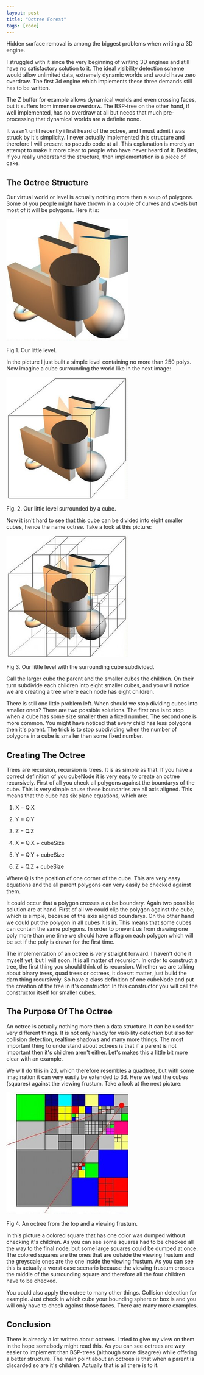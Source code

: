 ```yaml
---
layout: post
title: "Octree Forest"
tags: [code]
---
```


Hidden surface removal is among the biggest problems when writing a 3D engine.

I struggled with it since the very beginning of writing 3D engines and still have no satisfactory solution to it. The ideal visibility detection scheme would allow unlimited data, extremely dynamic worlds and would have zero overdraw. The first 3d engine which implements these three demands still has to be written. 

The Z buffer for example allows dynamical worlds and even crossing faces, but it suffers from immense overdraw. The BSP-tree on the other hand, if well implemented, has no overdraw at all but needs that much pre-processing that dynamical worlds are a definite nono. 

It wasn't until recently i first heard of the octree, and I must admit i was struck by it's simplicity. I never actually implemented this structure and therefore I will present no pseudo code at all. This explanation is merely an attempt to make it more clear to people who have never heard of it. Besides, if you really understand the structure, then implementation is a piece of cake.


## The Octree Structure 


Our virtual world or level is actually nothing more then a soup of polygons. Some of you people might have thrown in a couple of curves and voxels but most of it will be polygons. Here it is:

<img class="outline" src="/images/1999-4-13-octree-forest/figure-1.jpg" alt="Some basic geometry..." width="320" height="320"/>

Fig 1. Our little level.


In the picture I just built a simple level containing no more than 250 polys. Now imagine a cube surrounding the world like in the next image:

<img class="outline" src="/images/1999-4-13-octree-forest/figure-2.jpg" alt="Fit inside a cube." width="320" height="320"/>

Fig. 2. Our little level surrounded by a cube.


Now it isn't hard to see that this cube can be divided into eight smaller cubes, hence the name octree. Take a look at this picture:

<img class="outline" src="/images/1999-4-13-octree-forest/figure-3.jpg" alt="Subdividing the cube..." width="320" height="320"/>

Fig 3. Our little level with the surrounding cube subdivided.


Call the larger cube the parent and the smaller cubes the children. On their turn subdivide each children into eight smaller cubes, and you will notice we are creating a tree where each node has eight children. 

There is still one little problem left. When should we stop dividing cubes into smaller ones? There are two possible solutions. The first one is to stop when a cube has some size smaller then a fixed number. The second one is more common. You might have noticed that every child has less polygons then it's parent. The trick is to stop subdividing when the number of polygons in a cube is smaller then some fixed number.


## Creating The Octree 


Trees are recursion, recursion is trees. It is as simple as that. If you have a correct definition of you cubeNode it is very easy to create an octree recursively. First of all you check all polygons against the boundarys of the cube. This is very simple cause these boundaries are all axis aligned. This means that the cube has six plane equations, which are:

1. X = Q.X
2. Y = Q.Y
3. Z = Q.Z

4. X = Q.X + cubeSize
5. Y = Q.Y + cubeSize
6. Z = Q.Z + cubeSize

Where Q is the position of one corner of the cube. This are very easy equations and the all parent polygons can very easily be checked against them.

It could occur that a polygon crosses a cube boundary. Again two possible solution are at hand. First of all we could clip the polygon against the cube, which is simple, because of the axis aligned boundarys. On the other hand we could put the polygon in all cubes it is in. This means that some cubes can contain the same polygons. In order to prevent us from drawing one poly more than one time we should have a flag on each polygon which will be set if the poly is drawn for the first time.

The implementation of an octree is very straight forward. I haven't done it myself yet, but I will soon. It is all matter of recursion. In order to construct a tree, the first thing you should think of is recursion. Whether we are talking about binary trees, quad trees or octrees, it doesnt matter, just build the darn thing recursively. So have a class definition of one cubeNode and put the creation of the tree in it's constructor. In this constructor you will call the constructor itself for smaller cubes.

## The Purpose Of The Octree 


An octree is actually nothing more then a data structure. It can be used for very different things. It is not only handy for visibility detection but also for collision detection, realtime shadows and many more things. The most important thing to understand about octrees is that if a parent is not important then it's children aren't either. Let's makes this a little bit more clear with an example.

We will do this in 2d, which therefore resembles a quadtree, but with some imagination it can very easily be extended to 3d. Here we test the cubes (squares) against the viewing frustum. Take a look at the next picture: 

<img class="outline" src="/images/1999-4-13-octree-forest/figure-4.jpg" alt="Top-down octree with viewing frustum" width="320" height="320"/>

Fig 4. An octree from the top and a viewing frustum.

In this picture a colored square that has one color was dumped without checking it's children. As you can see some squares had to be checked all the way to the final node, but some large squares could be dumped at once. The colored squares are the ones that are outside the viewing frustum and the greyscale ones are the one inside the viewing frustum. As you can see this is actually a worst case scenario because the viewing frustum crosses the middle of the surrounding square and therefore all the four children have to be checked.

You could also apply the octree to many other things. Collision detection for example. Just check in which cube your bounding sphere or box is and you will only have to check against those faces. There are many more examples.


## Conclusion 

There is already a lot written about octrees. I tried to give my view on them in the hope somebody might read this. As you can see octrees are way easier to implement than BSP-trees (although some disagree) while offering a better structure. The main point about an octrees is that when a parent is discarded so are it's children. Actually that is all there is to it.
